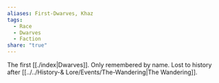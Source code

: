 ```yaml
---
aliases: First-Dwarves, Khaz
tags:
  - Race
  - Dwarves
  - Faction
share: "true"
---
```


The first [[./index|Dwarves]]. Only remembered by name. Lost to history after [[../../History-& Lore/Events/The-Wandering|The Wandering]].